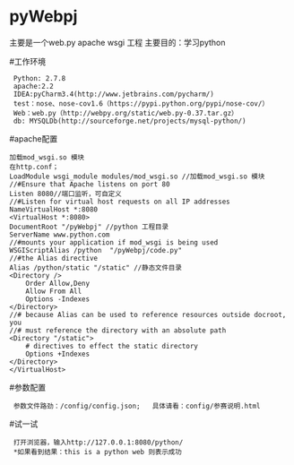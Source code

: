 pyWebpj
=======

主要是一个web.py apache wsgi 工程
主要目的：学习python


#工作环境

     Python: 2.7.8
     apache:2.2
     IDEA:pyCharm3.4(http://www.jetbrains.com/pycharm/)
     test：nose、nose-cov1.6（https://pypi.python.org/pypi/nose-cov/）
     Web：web.py（http://webpy.org/static/web.py-0.37.tar.gz）
     db: MYSQLDb(http://sourceforge.net/projects/mysql-python/)

#apache配置

    加载mod_wsgi.so 模块
    在http.conf；
    LoadModule wsgi_module modules/mod_wsgi.so //加载mod_wsgi.so 模块
    //#Ensure that Apache listens on port 80
    Listen 8080//端口监听，可自定义
    //#Listen for virtual host requests on all IP addresses
    NameVirtualHost *:8080
    <VirtualHost *:8080>
    DocumentRoot "/pyWebpj" //python 工程目录
    ServerName www.python.com
    //#mounts your application if mod_wsgi is being used
    WSGIScriptAlias /python  "/pyWebpj/code.py"
    //#the Alias directive
    Alias /python/static "/static" //静态文件目录
    <Directory />
        Order Allow,Deny
        Allow From All
        Options -Indexes
    </Directory>
    //# because Alias can be used to reference resources outside docroot, you
    //# must reference the directory with an absolute path
    <Directory "/static">
        # directives to effect the static directory
        Options +Indexes
    </Directory>
    </VirtualHost> 
    
#参数配置

     参数文件路劲：/config/config.json;   具体请看：config/参赛说明.html
     
#试一试

     打开浏览器，输入http://127.0.0.1:8080/python/
     *如果看到结果：this is a python web 则表示成功


